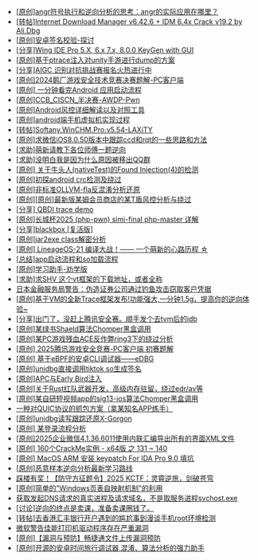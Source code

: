 + [[原创]angr符号执行和逆向分析的思考：angr的实际应用在哪里？](https://bbs.kanxue.com/thread-281552.htm)
+ [[转帖]Internet Download Manager v6.42.6 + IDM 6.4x Crack v19.2 by Ali.Dbg](https://bbs.kanxue.com/thread-281044.htm)
+ [[原创]安卓签名校验-探讨](https://bbs.kanxue.com/thread-285647.htm)
+ [[分享]Wing IDE Pro 5.X, 6.x 7.x, 8.0.0 KeyGen with GUI](https://bbs.kanxue.com/thread-255434.htm)
+ [[原创]基于ptrace注入对unity手游进行dump的方案](https://bbs.kanxue.com/thread-286222.htm)
+ [[分享]AIGC 识别对抗挑战赛报名火热进行中](https://bbs.kanxue.com/thread-286577.htm)
+ [[原创]2024鹅厂游戏安全技术竞赛决赛题解-PC客户端](https://bbs.kanxue.com/thread-281459.htm)
+ [[原创] 一分钟看完Android 应用启动流程](https://bbs.kanxue.com/thread-284686.htm)
+ [[原创]CCB_CISCN_半决赛-AWDP-Pwn](https://bbs.kanxue.com/thread-286086.htm)
+ [[原创]Android风控详细解读以及对照工具](https://bbs.kanxue.com/thread-286120.htm)
+ [[原创]android端手机虚拟机实现过程](https://bbs.kanxue.com/thread-286534.htm)
+ [[转帖]Softany.WinCHM.Pro.v5.54-LAXiTY](https://bbs.kanxue.com/thread-286579.htm)
+ [[原创]求微信iOS8.0.50版本中跟踪ccd和rqt的一些思路和方法](https://bbs.kanxue.com/thread-283400.htm)
+ [[求助]萌新请教下各位师傅一题逆向](https://bbs.kanxue.com/thread-286524.htm)
+ [[求助]没明白我是因为什么原因被移出QQ群](https://bbs.kanxue.com/thread-286581.htm)
+ [[原创] 关于牛头人(nativeTest)的Found Injection(4)的检测](https://bbs.kanxue.com/thread-286580.htm)
+ [[原创]初探android crc检测及绕过](https://bbs.kanxue.com/thread-285790.htm)
+ [[原创]非标准OLLVM-fla反混淆分析还原](https://bbs.kanxue.com/thread-286549.htm)
+ [[原创][原创]最新版某姆会员商店的某T盾风控分析与绕过](https://bbs.kanxue.com/thread-286243.htm)
+ [[分享] QBDI trace demo](https://bbs.kanxue.com/thread-285857.htm)
+ [[原创]长城杯2025 (php-pwn) simi-final php-master 详解](https://bbs.kanxue.com/thread-286567.htm)
+ [[分享]blackbox [复活版]](https://bbs.kanxue.com/thread-286308.htm)
+ [[原创]jar2exe class解密分析](https://bbs.kanxue.com/thread-286508.htm)
+ [[原创] LineageOS-21 编译大战！—— 一个萌新的心路历程 ☆](https://bbs.kanxue.com/thread-286527.htm)
+ [[总结]app启动流程和so加载流程](https://bbs.kanxue.com/thread-286564.htm)
+ [[原创]学习助手-劝学版](https://bbs.kanxue.com/thread-286541.htm)
+ [[求助]求SHV 这个vt框架的下载地址，或者全称](https://bbs.kanxue.com/thread-286550.htm)
+ [日本金融服务局警告：伪造证券公司通过钓鱼攻击窃取客户凭据](https://bbs.kanxue.com/thread-286588.htm)
+ [[原创]基于VM的全新Trace框架发布!功能强大,一分钟1.5g，提高你的逆向体验~](https://bbs.kanxue.com/thread-285471.htm)
+ [[分享]出门了，没赶上腾讯安全赛。顺手发个去tvm后的idb](https://bbs.kanxue.com/thread-286260.htm)
+ [[原创]某绿书Shaeld算法Chomper黑盒调用](https://bbs.kanxue.com/thread-285705.htm)
+ [[原创]某PC游戏残血ACE反作弊ring3下的绕过分析](https://bbs.kanxue.com/thread-284667.htm)
+ [[原创] 2025腾讯游戏安全竞赛-PC客户端 初赛题解](https://bbs.kanxue.com/thread-286261.htm)
+ [[原创] 基于eBPF的安卓CLI调试器——eDBG](https://bbs.kanxue.com/thread-286127.htm)
+ [[原创]unidbg直接调用tiktok so生成签名](https://bbs.kanxue.com/thread-285623.htm)
+ [[原创]APC与Early Bird注入](https://bbs.kanxue.com/thread-285748.htm)
+ [[原创]关于Rust红队武器开发，高级内存驻留，绕过edr/av等](https://bbs.kanxue.com/thread-286302.htm)
+ [[原创]某自研短视频app的sig13-ios算法Chomper黑盒调用](https://bbs.kanxue.com/thread-285666.htm)
+ [一种对QUIC协议的抓包方案（拿某知名APP练手）](https://bbs.kanxue.com/thread-281892.htm)
+ [[原创]unidbg读写跟踪还原X-Gorgon](https://bbs.kanxue.com/thread-285586.htm)
+ [[原创] 某登录流程分析](https://bbs.kanxue.com/thread-286592.htm)
+ [[原创]2025企业微信4.1.36.6011使用内联汇编导出所有的界面XML文件](https://bbs.kanxue.com/thread-286562.htm)
+ [[原创] 160个CrackMe实例 - x64版 之 131 ~ 140](https://bbs.kanxue.com/thread-286583.htm)
+ [[原创] MacOS ARM 安装 keypatch For IDA Pro 9.0 填坑](https://bbs.kanxue.com/thread-286591.htm)
+ [[原创]恶意样本逆向分析最新学习路线](https://bbs.kanxue.com/thread-284598.htm)
+ [踩楼有奖！【防守方征题令】2025 KCTF：灵霄逆旅，剑破苍穹](https://bbs.kanxue.com/thread-286311.htm)
+ [[原创]简单的"Windows页表自映射机制"的利用](https://bbs.kanxue.com/thread-285332.htm)
+ [获取发起DNS请求的真实进程及请求域名，不是取服务进程svchost.exe](https://bbs.kanxue.com/thread-286593.htm)
+ [[讨论]逆向的终点是卖课，准备卖课圈钱了。](https://bbs.kanxue.com/thread-286427.htm)
+ [[转帖]去香港汇丰银行开户遇到的尴尬事到漫谈手机root环境检测](https://bbs.kanxue.com/thread-285754.htm)
+ [微软警告佳能打印机驱动程序存在严重漏洞](https://bbs.kanxue.com/thread-286394.htm)
+ [[原创]【漏洞与预防】畅捷通文件上传漏洞预防](https://bbs.kanxue.com/thread-286519.htm)
+ [[原创]开源的安卓时间旅行调试器,混淆、算法分析的强力助手](https://bbs.kanxue.com/thread-286457.htm)
